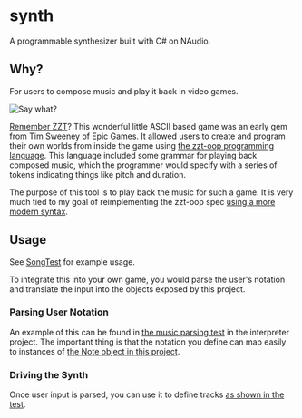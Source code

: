 # synth

A programmable synthesizer built with C# on NAudio.

## Why?

For users to compose music and play it back in video games. 

![Say what?](https://media.giphy.com/media/L1W47cPwMyrUs7zEjP/giphy.gif)

[Remember ZZT](https://en.wikipedia.org/wiki/ZZT)? This wonderful little ASCII based game was an early gem from Tim Sweeney of Epic Games. It allowed users to create and program their own worlds from inside the game using [the zzt-oop programming language](http://apocalyptech.com/games/zzt/manual/langref.html). This language included some grammar for playing back composed music, which the programmer would specify with a series of tokens indicating things like pitch and duration.

The purpose of this tool is to play back the music for such a game. It is very much tied to my goal of reimplementing the zzt-oop spec [using a more modern syntax](https://github.com/sslotsky/zzt-oop/blob/master/Tests/ParserTest.fs).

## Usage

See [SongTest](https://github.com/sslotsky/synth/blob/master/Test/SongTest.cs) for example usage.

To integrate this into your own game, you would parse the user's notation and translate the input into the objects exposed by this project.

### Parsing User Notation

An example of this can be found in [the music parsing test](https://github.com/sslotsky/zzt-oop/blob/master/Tests/MusicTest.fs) in the interpreter project. The important thing is that the notation you define can map easily to instances of [the Note object in this project](https://github.com/sslotsky/synth/blob/master/SongStreamer/Note.cs).

### Driving the Synth

Once user input is parsed, you can use it to define tracks [as shown in the test](https://github.com/sslotsky/synth/blob/master/Test/SongTest.cs#L100-L138).
